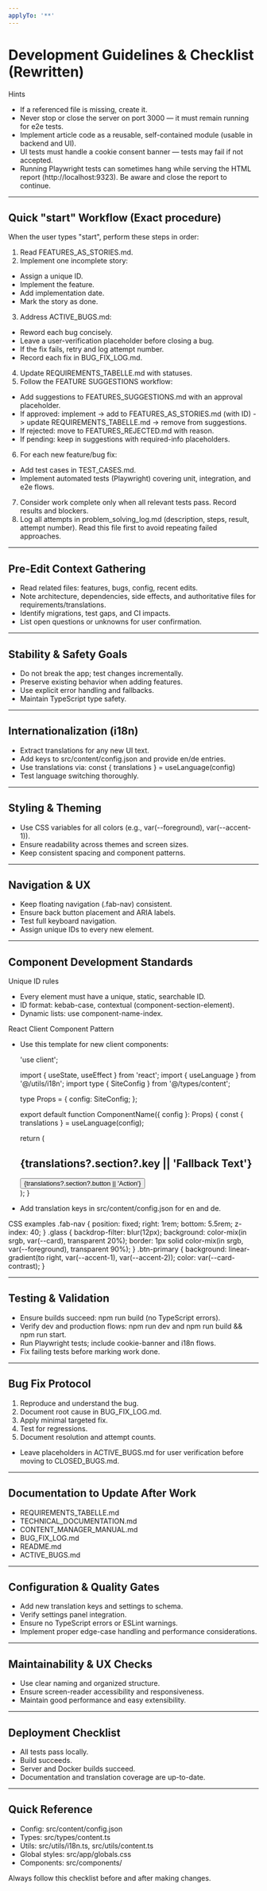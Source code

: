 ```yaml
---
applyTo: '**'
---
```


# Development Guidelines & Checklist (Rewritten)

Hints
- If a referenced file is missing, create it.
- Never stop or close the server on port 3000 — it must remain running for e2e tests.
- Implement article code as a reusable, self-contained module (usable in backend and UI).
- UI tests must handle a cookie consent banner — tests may fail if not accepted.
- Running Playwright tests can sometimes hang while serving the HTML report (http://localhost:9323). Be aware and close the report to continue.

---

## Quick "start" Workflow (Exact procedure)
When the user types "start", perform these steps in order:

1. Read FEATURES_AS_STORIES.md.
2. Implement one incomplete story:
  - Assign a unique ID.
  - Implement the feature.
  - Add implementation date.
  - Mark the story as done.
3. Address ACTIVE_BUGS.md:
  - Reword each bug concisely.
  - Leave a user-verification placeholder before closing a bug.
  - If the fix fails, retry and log attempt number.
  - Record each fix in BUG_FIX_LOG.md.
4. Update REQUIREMENTS_TABELLE.md with statuses.
5. Follow the FEATURE SUGGESTIONS workflow:
  - Add suggestions to FEATURES_SUGGESTIONS.md with an approval placeholder.
  - If approved: implement -> add to FEATURES_AS_STORIES.md (with ID) -> update REQUIREMENTS_TABELLE.md -> remove from suggestions.
  - If rejected: move to FEATURES_REJECTED.md with reason.
  - If pending: keep in suggestions with required-info placeholders.
6. For each new feature/bug fix:
  - Add test cases in TEST_CASES.md.
  - Implement automated tests (Playwright) covering unit, integration, and e2e flows.
7. Consider work complete only when all relevant tests pass. Record results and blockers.
8. Log all attempts in problem_solving_log.md (description, steps, result, attempt number). Read this file first to avoid repeating failed approaches.

---

## Pre-Edit Context Gathering
- Read related files: features, bugs, config, recent edits.
- Note architecture, dependencies, side effects, and authoritative files for requirements/translations.
- Identify migrations, test gaps, and CI impacts.
- List open questions or unknowns for user confirmation.

---

## Stability & Safety Goals
- Do not break the app; test changes incrementally.
- Preserve existing behavior when adding features.
- Use explicit error handling and fallbacks.
- Maintain TypeScript type safety.

---

## Internationalization (i18n)
- Extract translations for any new UI text.
- Add keys to src/content/config.json and provide en/de entries.
- Use translations via:
  const { translations } = useLanguage(config)
- Test language switching thoroughly.

---

## Styling & Theming
- Use CSS variables for all colors (e.g., var(--foreground), var(--accent-1)).
- Ensure readability across themes and screen sizes.
- Keep consistent spacing and component patterns.

---

## Navigation & UX
- Keep floating navigation (.fab-nav) consistent.
- Ensure back button placement and ARIA labels.
- Test full keyboard navigation.
- Assign unique IDs to every new element.

---

## Component Development Standards

Unique ID rules
- Every element must have a unique, static, searchable ID.
- ID format: kebab-case, contextual (component-section-element).
- Dynamic lists: use component-name-index.

React Client Component Pattern
- Use this template for new client components:

  'use client';

  import { useState, useEffect } from 'react';
  import { useLanguage } from '@/utils/i18n';
  import type { SiteConfig } from '@/types/content';

  type Props = {
   config: SiteConfig;
  };

  export default function ComponentName({ config }: Props) {
   const { translations } = useLanguage(config);

   return (
    <div id="component-name-container" style={{ color: 'var(--foreground)' }}>
      <h2 id="component-name-title">
       {translations?.section?.key || 'Fallback Text'}
      </h2>
      <button id="component-name-action-button">
       {translations?.section?.button || 'Action'}
      </button>
    </div>
   );
  }

- Add translation keys in src/content/config.json for en and de.

CSS examples
  .fab-nav { position: fixed; right: 1rem; bottom: 5.5rem; z-index: 40; }
  .glass { backdrop-filter: blur(12px); background: color-mix(in srgb, var(--card), transparent 20%); border: 1px solid color-mix(in srgb, var(--foreground), transparent 90%); }
  .btn-primary { background: linear-gradient(to right, var(--accent-1), var(--accent-2)); color: var(--card-contrast); }

---

## Testing & Validation
- Ensure builds succeed: npm run build (no TypeScript errors).
- Verify dev and production flows: npm run dev and npm run build && npm run start.
- Run Playwright tests; include cookie-banner and i18n flows.
- Fix failing tests before marking work done.

---

## Bug Fix Protocol
1. Reproduce and understand the bug.
2. Document root cause in BUG_FIX_LOG.md.
3. Apply minimal targeted fix.
4. Test for regressions.
5. Document resolution and attempt counts.
- Leave placeholders in ACTIVE_BUGS.md for user verification before moving to CLOSED_BUGS.md.

---

## Documentation to Update After Work
- REQUIREMENTS_TABELLE.md
- TECHNICAL_DOCUMENTATION.md
- CONTENT_MANAGER_MANUAL.md
- BUG_FIX_LOG.md
- README.md
- ACTIVE_BUGS.md

---

## Configuration & Quality Gates
- Add new translation keys and settings to schema.
- Verify settings panel integration.
- Ensure no TypeScript errors or ESLint warnings.
- Implement proper edge-case handling and performance considerations.

---

## Maintainability & UX Checks
- Use clear naming and organized structure.
- Ensure screen-reader accessibility and responsiveness.
- Maintain good performance and easy extensibility.

---

## Deployment Checklist
- All tests pass locally.
- Build succeeds.
- Server and Docker builds succeed.
- Documentation and translation coverage are up-to-date.

---

## Quick Reference
- Config: src/content/config.json
- Types: src/types/content.ts
- Utils: src/utils/i18n.ts, src/utils/content.ts
- Global styles: src/app/globals.css
- Components: src/components/

Always follow this checklist before and after making changes.
